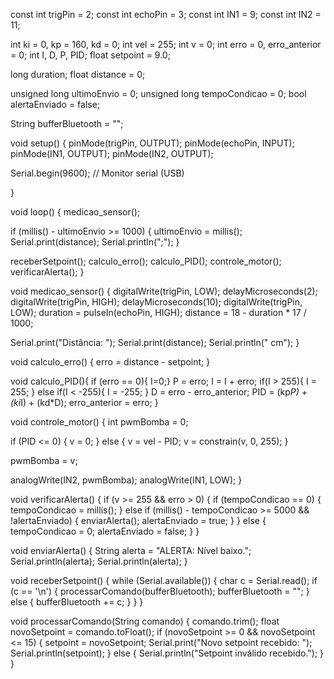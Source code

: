
const int trigPin = 2;
const int echoPin = 3;
const int IN1 = 9;
const int IN2 = 11;

int ki = 0, kp = 160, kd = 0;
int vel = 255;
int v = 0;
int erro = 0, erro_anterior = 0;
int I, D, P, PID;
float setpoint = 9.0;

long duration;
float distance = 0;

unsigned long ultimoEnvio = 0;
unsigned long tempoCondicao = 0;
bool alertaEnviado = false;

String bufferBluetooth = "";

void setup() {
  pinMode(trigPin, OUTPUT);
  pinMode(echoPin, INPUT);
  pinMode(IN1, OUTPUT);
  pinMode(IN2, OUTPUT);

  Serial.begin(9600);  // Monitor serial (USB)
  
}

void loop() {
  medicao_sensor();

  if (millis() - ultimoEnvio >= 1000) {
    ultimoEnvio = millis();
    Serial.print(distance);
    Serial.println(";");
  }

  receberSetpoint();
  calculo_erro();
  calculo_PID();
  controle_motor();
  verificarAlerta();
}

void medicao_sensor() {
  digitalWrite(trigPin, LOW);
  delayMicroseconds(2);
  digitalWrite(trigPin, HIGH);
  delayMicroseconds(10);
  digitalWrite(trigPin, LOW);
  duration = pulseIn(echoPin, HIGH);
  distance = 18 - duration * 17 / 1000;

  Serial.print("Distância: ");
  Serial.print(distance);
  Serial.println(" cm");
}

void calculo_erro() {
  erro = distance - setpoint;
}

void calculo_PID(){
    if (erro == 0){
  I=0;}
  P = erro;
  I = I + erro;
  if(I > 255){
    I = 255;
  }
  else if(I < -255){
    I = -255;
  }
  D = erro - erro_anterior;
  PID = (kp*P) + (ki*I) + (kd*D);
  erro_anterior = erro;
  }

void controle_motor() {
  int pwmBomba = 0;

  if (PID <= 0) {
    v = 0;
  } else {
    v = vel - PID;
    v = constrain(v, 0, 255);
  }

  pwmBomba = v;

  analogWrite(IN2, pwmBomba);
  analogWrite(IN1, LOW);
}

void verificarAlerta() {
  if (v >= 255 && erro > 0) {
    if (tempoCondicao == 0) {
      tempoCondicao = millis();
    } else if (millis() - tempoCondicao >= 5000 && !alertaEnviado) {
      enviarAlerta();
      alertaEnviado = true;
    }
  } else {
    tempoCondicao = 0;
    alertaEnviado = false;
  }
}

void enviarAlerta() {
  String alerta = "ALERTA: Nível baixo.";
  Serial.println(alerta);
  Serial.println(alerta);
}

void receberSetpoint() {
  while (Serial.available()) {
    char c = Serial.read();
    if (c == '\n') {
      processarComando(bufferBluetooth);
      bufferBluetooth = "";
    } else {
      bufferBluetooth += c;
    }
  }
}

void processarComando(String comando) {
  comando.trim();
  float novoSetpoint = comando.toFloat();
  if (novoSetpoint >= 0 && novoSetpoint <= 15) {
    setpoint = novoSetpoint;
    Serial.print("Novo setpoint recebido: ");
    Serial.println(setpoint);
  } else {
    Serial.println("Setpoint inválido recebido.");
  }
}
